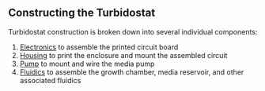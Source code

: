 ## Constructing the Turbidostat

Turbidostat construction is broken down into several individual components:

1. [Electronics](./construction-electronics.md) to assemble the printed circuit board
1. [Housing](./construction-housing.md) to print the enclosure and mount the assembled circuit
1. [Pump](./construction-pump.md) to mount and wire the media pump
1. [Fluidics](./construction-fluidics.md) to assemble the growth chamber, media reservoir, and other associated fluidics

